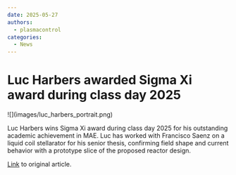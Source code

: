 ```yaml
---
date: 2025-05-27
authors:
  - plasmacontrol
categories:
  - News
---
```


# Luc Harbers awarded Sigma Xi award during class day 2025

<div class="post-title-image" markdown="span">
![](images/luc_harbers_portrait.png)
</div>


Luc Harbers wins Sigma Xi award during class day 2025 for his outstanding academic achievement in MAE. Luc has worked with Francisco Saenz on a liquid coil stellarator  for his senior thesis, confirming field shape and current behavior with a prototype slice of the proposed reactor design.

<!-- more -->

[Link](https://mae.princeton.edu/about-mae/news/class-day-celebrates-2025-graduates) to original article.